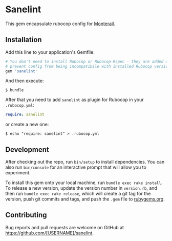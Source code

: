 # Sanelint

This gem encapsulate rubocop config for [Monterail](monterail.com).

## Installation

Add this line to your application's Gemfile:

```ruby
# You don't need to install Rubocop or Rubocop-Rspec - they are added as this gem dependency to
# prevent config from being incompatibile with installed Rubocop version.
gem 'sanelint'
```

And then execute:

    $ bundle

After that you need to add `sanelint` as plugin for Rubocop in your `.rubocop.yml`:

```yaml
require: sanelint
```

or create a new one:

    $ echo "require: sanelint" > .rubocop.yml

## Development

After checking out the repo, run `bin/setup` to install dependencies. You can also run `bin/console` for an interactive prompt that will allow you to experiment.

To install this gem onto your local machine, run `bundle exec rake install`. To release a new version, update the version number in `version.rb`, and then run `bundle exec rake release`, which will create a git tag for the version, push git commits and tags, and push the `.gem` file to [rubygems.org](https://rubygems.org).

## Contributing

Bug reports and pull requests are welcome on GitHub at https://github.com/[USERNAME]/sanelint.

